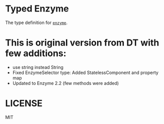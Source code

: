 # Typed Enzyme
The type definition for [`enzyme`](https://github.com/airbnb/enzyme).

# This is original version from DT with few additions:
* use string instead String
* Fixed EnzymeSelector type: Added StatelessComponent and property map
* Updated to Enzyme 2.2 (few methods were added) 

# LICENSE
MIT
